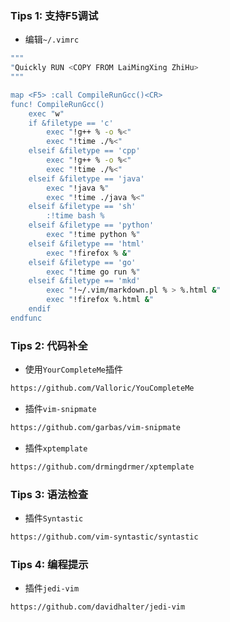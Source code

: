 
### Tips 1: 支持F5调试

- 编辑`~/.vimrc`
``` bash
"""
"Quickly RUN <COPY FROM LaiMingXing ZhiHu>
"""

map <F5> :call CompileRunGcc()<CR>
func! CompileRunGcc()
    exec "w"
    if &filetype == 'c'
        exec "!g++ % -o %<"
        exec "!time ./%<"
    elseif &filetype == 'cpp'
        exec "!g++ % -o %<"
        exec "!time ./%<"
    elseif &filetype == 'java'
        exec "!java %"
        exec "!time ./java %<"
    elseif &filetype == 'sh'
        :!time bash %
    elseif &filetype == 'python'
        exec "!time python %"
    elseif &filetype == 'html'
        exec "!firefox % &"
    elseif &filetype == 'go'
        exec "!time go run %"
    elseif &filetype == 'mkd'
        exec "!~/.vim/markdown.pl % > %.html &"
        exec "!firefox %.html &"
    endif
endfunc
```

### Tips 2: 代码补全

- 使用`YourCompleteMe`插件
```bash
https://github.com/Valloric/YouCompleteMe
```

- 插件`vim-snipmate`
```bash
https://github.com/garbas/vim-snipmate
```

- 插件`xptemplate`
```bash
https://github.com/drmingdrmer/xptemplate
```

### Tips 3: 语法检查

- 插件`Syntastic`
```bash
https://github.com/vim-syntastic/syntastic
```

### Tips 4: 编程提示

- 插件`jedi-vim`
```bash
https://github.com/davidhalter/jedi-vim
```
